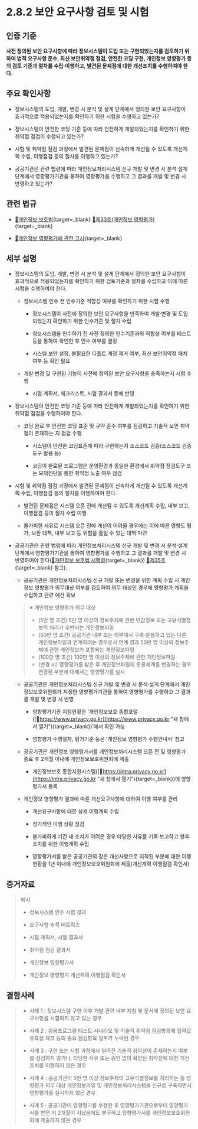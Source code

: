 # 2.8.2 보안 요구사항 검토 및 시험

## 인증 기준

**사전 정의된 보안 요구사항에 따라 정보시스템이 도입 또는 구현되었는지를 검토하기 위하여 법적 요구사항 준수, 최신 보안취약점 점검, 안전한 코딩 구현, 개인정보 영향평가 등의 검토 기준과 절차를 수립·이행하고, 발견된 문제점에 대한 개선조치를 수행하여야 한다.**

## 주요 확인사항

- 정보시스템의 도입, 개발, 변경 시 분석 및 설계 단계에서 정의한 보안 요구사항이 효과적으로 적용되었는지를 확인하기 위한 시험을 수행하고 있는가?

- 정보시스템이 안전한 코딩 기준 등에 따라 안전하게 개발되었는지를 확인하기 위한 취약점 점검이 수행되고 있는가?

- 시험 및 취약점 점검 과정에서 발견된 문제점이 신속하게 개선될 수 있도록 개선계획 수립, 이행점검 등의 절차를 이행하고 있는가?

- 공공기관은 관련 법령에 따라 개인정보처리시스템 신규 개발 및 변경 시 분석·설계 단계에서 영향평가기관을 통하여 영향평가를 수행하고 그 결과를 개발 및 변경 시 반영하고 있는가?

## 관련 법규

- [🔗개인정보 보호법](https://www.law.go.kr/법령/개인정보보호법/(20200805,16930,20200204)/제33조 "새 창에서 열기"){target=_blank} [🔗제33조(개인정보 영향평가)](https://www.law.go.kr/법령/개인정보보호법/제33조 "새 창에서 열기"){target=_blank}

- [🔗개인정보 영향평가에 관한 고시](https://www.law.go.kr/행정규칙/(개인정보보호위원회)개인정보영향평가에관한고시 "새 창에서 열기"){target=_blank}

## 세부 설명

- 정보시스템의 도입, 개발, 변경 시 분석 및 설계 단계에서 정의한 보안 요구사항이 효과적으로 적용되었는지를 확인하기 위한 검토기준과 절차를 수립하고 이에 따른 시험을 수행하여야 한다.

    - 정보시스템 인수 전 인수기준 적합성 여부를 확인하기 위한 시험 수행

        - 정보시스템이 사전에 정의한 보안 요구사항을 만족하여 개발·변경 및 도입되었는지 확인하기 위한 인수기준 및 절차 수립

        - 정보시스템을 인수하기 전 사전 정의한 인수기준과의 적합성 여부를 테스트 등을 통하여 확인한 후 인수 여부를 결정

        - 시스템 보안 설정, 불필요한 디폴트 계정 제거 여부, 최신 보안취약점 패치 여부 등 확인 필요

    - 개발·변경 및 구현된 기능이 사전에 정의된 보안 요구사항을 충족하는지 시험 수행

        - 시험 계획서, 체크리스트, 시험 결과서 등에 반영

- 정보시스템이 안전한 코딩 기준 등에 따라 안전하게 개발되었는지를 확인하기 위한 취약점 점검을 수행하여야 한다.

    - 코딩 완료 후 안전한 코딩 표준 및 규약 준수 여부를 점검하고 기술적 보안 취약점이 존재하는 지 점검 수행

        - 시스템이 안전한 코딩표준에 따라 구현하는지 소스코드 검증(소스코드 검증도구 활용 등)

        - 코딩이 완료된 프로그램은 운영환경과 동일한 환경에서 취약점 점검도구 또는 모의진단을 통한 취약점 노출 여부 점검

- 시험 및 취약점 점검 과정에서 발견된 문제점이 신속하게 개선될 수 있도록 개선계획 수립, 이행점검 등의 절차를 이행하여야 한다.

    - 발견된 문제점은 시스템 오픈 전에 개선될 수 있도록 개선계획 수립, 내부 보고, 이행점검 등의 절차 수립·이행

    - 불가피한 사유로 시스템 오픈 전에 개선이 어려울 경우에는 이에 따른 영향도 평가, 보완 대책, 내부 보고 등 위험을 줄일 수 있는 대책 마련

- 공공기관은 관련 법령에 따라 개인정보처리시스템 신규 개발 및 변경 시 분석·설계 단계에서 영향평가기관을 통하여 영향평가를 수행하고 그 결과를 개발 및 변경 시 반영하여야 한다([🔗개인정보 보호법 시행령](https://www.law.go.kr/법령/개인정보보호법시행령/(20220308,32528,20220308)/제35조 "새 창에서 열기"){target=_blank}) [🔗제35조](https://www.law.go.kr/법령/개인정보보호법시행령/제35조 "새 창에서 열기"){target=_blank} 참고).

    - 공공기관은 개인정보처리시스템 신규 개발 또는 변경을 위한 계획 수립 시 개인정보 영향평가 의무대상 여부를 검토하여 의무 대상인 경우에 영향평가 계획을 수립하고 관련 예산 확보
    >
    > ※ 개인정보 영향평가 의무 대상
    >
    > - (5만 명 조건) 5만 명 이상의 정보주체에 관한 민감정보 또는 고유식별정보의 처리가 수반되는 개인정보파일
    > - (50만 명 조건) 공공기관 내부 또는 외부에서 구축·운용하고 있는 다른 개인정보파일과 연계하려는 경우로서 연계 결과 50만 명 이상의 정보주체에 관한 개인정보가 포함되는 개인정보파일
    > - (100만 명 조건) 100만 명 이상의 정보주체에 관한 개인정보파일
    > - (변경 시) 영향평가를 받은 후 개인정보파일의 운용체계를 변경하는 경우 변경된 부분에 대해서는 영향평가를 실시

    - 공공기관은 개인정보처리시스템 신규 개발 및 변경 시 분석·설계 단계에서 개인정보보호위원회가 지정한 영향평가기관을 통하여 영향평가를 수행하고 그 결과를 개발 및 변경 시 반영

        - 영향평가기관 지정현황은 ʻ개인정보보호 종합포털([🔗https://www.privacy.go.kr](https://www.privacy.go.kr "새 창에서 열기"){target=_blank})ʼ에서 확인 가능

        - 영향평가 수행절차, 평가기준 등은 ʻ개인정보 영향평가 수행안내서ʼ 참고

    - 공공기관은 개인정보 영향평가서를 개인정보처리시스템 오픈 전 및 영향평가 종료 후 2개월 이내에 개인정보보호위원회에 제출

        - 개인정보보호 종합지원시스템([🔗https://intra.privacy.go.kr](https://intra.privacy.go.kr "새 창에서 열기"){target=_blank})에 영향평가서 등록

    - 개인정보 영향평가 결과에 따른 개선요구사항에 대하여 이행 여부를 관리

        - 개선요구사항에 대한 상세 이행계획 수립

        - 정기적인 이행 상황 점검

        - 불가피하게 기간 내 조치가 어려운 경우 타당한 사유를 기록·보고하고 향후 조치를 위한 이행계획 수립

        - 영향평가서를 받은 공공기관의 장은 개선사항으로 지적된 부분에 대한 이행현황을 1년 이내에 개인정보보호위원회에 제출(개선계획 이행점검 확인서)

## 증거자료

> 예시
>
> - 정보시스템 인수 시험 결과
>
> - 요구사항 추적 매트릭스
>
> - 시험 계획서, 시험 결과서
>
> - 취약점 점검 결과서
>
> - 개인정보 영향평가서
>
> - 개인정보 영향평가 개선계획 이행점검 확인서

## 결함사례

> - 사례 1 : 정보시스템 구현 이후 개발 관련 내부 지침 및 문서에 정의된 보안 요구사항을 시험하지 않고 있는 경우
>
> - 사례 2 : 응용프로그램 테스트 시나리오 및 기술적 취약점 점검항목에 입력값 유효성 체크 등의 중요 점검항목 일부가 누락된 경우
>
> - 사례 3 : 구현 또는 시험 과정에서 알려진 기술적 취약성이 존재하는지 여부를 점검하지 않거나, 타당한 사유 또는 승인 없이 확인된 취약성에 대한 개선조치를 이행하지 않은 경우
>
> - 사례 4 : 공공기관이 5만 명 이상 정보주체의 고유식별정보를 처리하는 등 영향평가 의무 대상 개인정보파일 및 개인정보처리시스템을 신규로 구축하면서 영향평가를 실시하지 않은 경우
>
> - 사례 5 : 공공기관이 영향평가를 수행한 후 영향평가기관으로부터 영향평가서를 받은 지 2개월이 지났음에도 불구하고 영향평가서를 개인정보보호위원회에 제출하지 않은 경우
